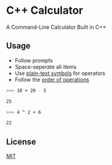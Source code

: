 
# C++ Calculator

A Command-Line Calculator Built in C++

## Usage

- Follow prompts
- Space-seperate all items
- Use [plain-text symbols](https://www.purplemath.com/modules/mathtext.htm) for operators
- Follow the [order of operations](https://en.wikipedia.org/wiki/Order_of_operations)

```bash
>>> 10 + 20 - 5

25

>>> 4 ^ 2 + 6

22
```

## License

[MIT](https://choosealicense.com/licenses/mit/)

